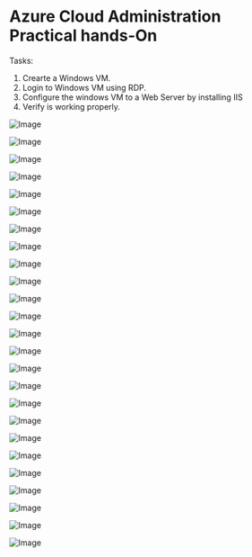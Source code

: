# Azure Cloud Administration Practical hands-On #
Tasks:
1. Crearte a Windows VM.
2. Login to Windows VM using RDP.
3. Configure the windows VM to a Web Server by installing IIS
4. Verify is working properly.
   
![Image](https://github.com/user-attachments/assets/f79b1f0a-2817-4eb1-b8ba-2052e747bc2b)

![Image](https://github.com/user-attachments/assets/79f347b3-c1c4-4016-8c87-12f0a1307ad2)

![Image](https://github.com/user-attachments/assets/16b3c91a-fb1d-4b41-9963-0461550770bb)

![Image](https://github.com/user-attachments/assets/b9b36d8e-e0d2-4fd7-b057-53b26ced008e)

![Image](https://github.com/user-attachments/assets/0f091634-1dab-49d0-acd1-ab6dfd74f151)

![Image](https://github.com/user-attachments/assets/9bedc2f0-0ead-48ad-ab5c-52d854f1034f)

![Image](https://github.com/user-attachments/assets/271f08dd-76e4-42b3-9d5a-f043c67910ac)

![Image](https://github.com/user-attachments/assets/8487e44c-04e2-43e1-9af3-2576a9bd34d9)

![Image](https://github.com/user-attachments/assets/2e91c249-c426-4ac3-88ca-b0f0814c18cc)

![Image](https://github.com/user-attachments/assets/56a0f204-85c3-4b71-91ad-e3a4d55ac192)

![Image](https://github.com/user-attachments/assets/e33566e2-65f6-4bb6-95ee-c0dda4435fc3)

![Image](https://github.com/user-attachments/assets/8621692b-05bb-4f30-80fb-1bf431d4f395)

![Image](https://github.com/user-attachments/assets/9bb06a26-3bcc-44e8-9ad4-3ab228b2f90e)

![Image](https://github.com/user-attachments/assets/fe7ec9d4-677b-4435-9e70-53c13cf183db)

![Image](https://github.com/user-attachments/assets/db005133-1dad-4dbc-aadd-c4531aed5b8e)

![Image](https://github.com/user-attachments/assets/072bd9f1-a293-46e0-bb5a-a4c3ccad27ce)

![Image](https://github.com/user-attachments/assets/4fa48406-6698-4737-b7f0-493e0039af51)

![Image](https://github.com/user-attachments/assets/23075b4d-bd49-46dc-914f-e04726645682)

![Image](https://github.com/user-attachments/assets/73871ab5-093e-47fc-a1d7-bc486dd6d30a)

![Image](https://github.com/user-attachments/assets/1dd8ae8a-0d05-48dd-88f7-6e8f5507ab88)

![Image](https://github.com/user-attachments/assets/dc4bd56e-bec5-41f4-8674-45b39edd1e60)

![Image](https://github.com/user-attachments/assets/8cc796f5-bf9b-4863-90b2-f6d24e933e58)

![Image](https://github.com/user-attachments/assets/ccf843e7-00e1-4aad-be59-f338405ef5c3)

![Image](https://github.com/user-attachments/assets/635659dc-fbef-45ac-a53b-b67c38f1cad5)

![Image](https://github.com/user-attachments/assets/828389d4-c899-44ae-b8ee-51e26f3c5b16)

